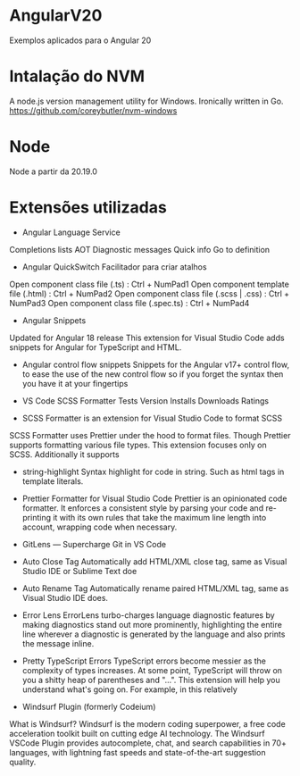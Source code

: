 # AngularV20
Exemplos aplicados para o Angular 20

# Intalação do NVM
A node.js version management utility for Windows. Ironically written in Go.
https://github.com/coreybutler/nvm-windows
# Node
Node a partir da 20.19.0
# Extensões utilizadas
 - Angular Language Service
   
Completions lists
AOT Diagnostic messages
Quick info
Go to definition

 -  Angular QuickSwitch
Facilitador para criar atalhos

Open component class file (.ts) : Ctrl + NumPad1
Open component template file (.html) : Ctrl + NumPad2
Open component class file (.scss | .css) : Ctrl + NumPad3
Open component class file (.spec.ts) : Ctrl + NumPad4

- Angular Snippets

Updated for Angular 18 release
This extension for Visual Studio Code adds snippets for Angular for TypeScript and HTML.

- Angular control flow snippets
Snippets for the Angular v17+ control flow, to ease the use of the new control flow so if you forget the syntax then you have it at your fingertips

- VS Code SCSS Formatter
Tests Version Installs Downloads Ratings

- SCSS Formatter is an extension for Visual Studio Code to format SCSS

SCSS Formatter uses Prettier under the hood to format files. 
Though Prettier supports formatting various file types. This extension focuses only on SCSS. Additionally it supports

- string-highlight
Syntax highlight for code in string. Such as html tags in template literals.

- Prettier Formatter for Visual Studio Code
Prettier is an opinionated code formatter. It enforces a consistent style by parsing your code and re-printing it with its own rules that take the maximum line length into account, wrapping code when necessary.
- GitLens — Supercharge Git in VS Code
- Auto Close Tag
Automatically add HTML/XML close tag, same as Visual Studio IDE or Sublime Text doe
- Auto Rename Tag
Automatically rename paired HTML/XML tag, same as Visual Studio IDE does.
- Error Lens
ErrorLens turbo-charges language diagnostic features by making diagnostics stand out more prominently, highlighting the entire line wherever a diagnostic is generated by the language and also prints the message inline.

- Pretty TypeScript Errors
TypeScript errors become messier as the complexity of types increases. At some point, TypeScript will throw on you a shitty heap of parentheses and "...".
This extension will help you understand what's going on. For example, in this relatively

- Windsurf Plugin (formerly Codeium)
  
What is Windsurf?
Windsurf is the modern coding superpower, a free code acceleration toolkit built on cutting edge AI technology. The Windsurf VSCode Plugin provides autocomplete, chat, and search capabilities in 70+ languages, with lightning fast speeds and state-of-the-art suggestion quality.

